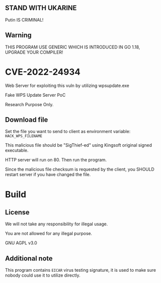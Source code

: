 ## STAND WITH UKARINE

Putin IS CRIMINAL!

## Warning 

THIS PROGRAM USE GENERIC WHICH IS INTRODUCED IN GO 1.18, UPGRADE YOUR COMPILER!

# CVE-2022-24934

Web Server for exploiting this vuln by utilizing wpsupdate.exe

Fake WPS Update Server PoC

Research Purpose Only.

## Download file

Set the file you want to send to client as environment variable: `HACK_WPS_FILENAME`

This malicious file should be "SigThief-ed" using Kingsoft original signed executable.

HTTP server will run on 80. Then run the program.

Since the malicious file checksum is requested by the client, you SHOULD restart server if you have changed the file.

# Build



## License

We will not take any responsibility for illegal usage.

You are not allowed for any illegal purpose.

GNU AGPL v3.0

## Additional note

This program contains `EICAR` virus testing signature, it is used to make sure nobody could use it to utilize directly.
